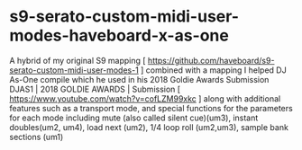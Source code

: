 # s9-serato-custom-midi-user-modes-haveboard-x-as-one
A hybrid of my original S9 mapping [ https://github.com/haveboard/s9-serato-custom-midi-user-modes-1 ] combined with a mapping I helped DJ As-One compile which he used in his 2018 Goldie Awards Submission  DJAS1 | 2018 GOLDIE AWARDS | Submission [ https://www.youtube.com/watch?v=cofLZM99xkc ] along with additional features such as a transport mode, and special functions for the parameters for each mode including mute (also called silent cue)(um3), instant doubles(um2, um4), load next (um2), 1/4 loop roll (um2,um3), sample bank sections (um1)
